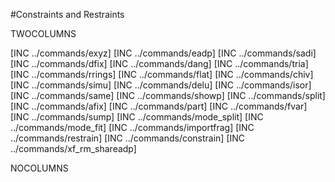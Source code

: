 #Constraints and Restraints

TWOCOLUMNS

[INC ../commands/exyz]
[INC ../commands/eadp]
[INC ../commands/sadi]
[INC ../commands/dfix]
[INC ../commands/dang]
[INC ../commands/tria]
[INC ../commands/rrings]
[INC ../commands/flat]
[INC ../commands/chiv]
[INC ../commands/simu]
[INC ../commands/delu]
[INC ../commands/isor]
[INC ../commands/same]
[INC ../commands/showp]
[INC ../commands/split]
[INC ../commands/afix]
[INC ../commands/part]
[INC ../commands/fvar]
[INC ../commands/sump]
[INC ../commands/mode_split]
[INC ../commands/mode_fit]
[INC ../commands/importfrag]
[INC ../commands/restrain]
[INC ../commands/constrain]
[INC ../commands/xf_rm_shareadp]

NOCOLUMNS